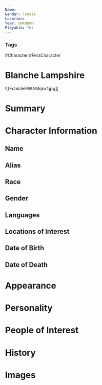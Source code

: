 ```yaml
---
Name: 
Gender: Female
Location: 
Year: UNKNOWN
Playable: Yes
---
```


### Tags
#Character #FeraCharacter 

# Blanche Lampshire
![[Fcbk3eEWIAMqkxf.jpg]]

# Summary


# Character Information

## Name

## Alias

## Race

## Gender

## Languages

## Locations of Interest

## Date of Birth

## Date of Death

# Appearance

# Personality

# People of Interest

# History

# Images
